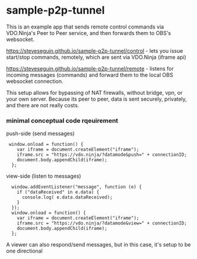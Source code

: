 # sample-p2p-tunnel

This is an example app that sends remote control commands via VDO.Ninja's Peer to Peer service, and then forwards them to OBS's websocket.

https://steveseguin.github.io/sample-p2p-tunnel/control - lets you issue start/stop commands, remotely, which are sent via VDO.Ninja (iframe api)

https://steveseguin.github.io/sample-p2p-tunnel/remote - listens for incoming messages (commands) and forward them to the local OBS websocket connection.

This setup allows for bypassing of NAT firewalls, without bridge, vpn, or your own server.  Because its peer to peer, data is sent securely, privately, and there are not really costs.

### minimal conceptual code rqeuirement

push-side (send messages)
```
 window.onload = function() {
    var iframe = document.createElement("iframe");
    iframe.src = "https://vdo.ninja/?datamode&push=" + connectionID;
    document.body.appendChild(iframe);
  };
```

view-side (listen to messages)
```
  window.addEventListener("message", function (e) {
    if ("dataReceived" in e.data) {
      console.log( e.data.dataReceived);
    }
  });
  window.onload = function() {
    var iframe = document.createElement("iframe");
    iframe.src = "https://vdo.ninja/?datamode&view=" + connectionID;
    document.body.appendChild(iframe);
  };
```

A viewer can also respond/send messages, but in this case, it's setup to be one directional
